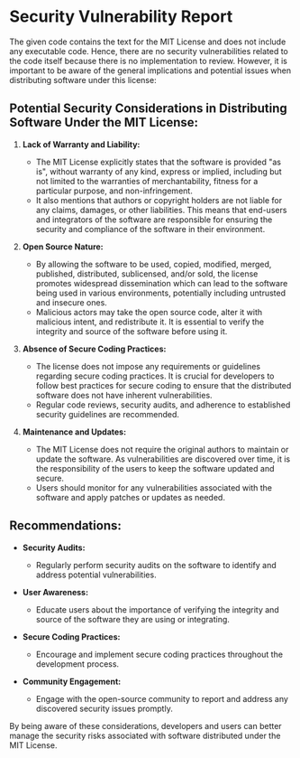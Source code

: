 # Security Vulnerability Report

The given code contains the text for the MIT License and does not include any executable code. Hence, there are no security vulnerabilities related to the code itself because there is no implementation to review. However, it is important to be aware of the general implications and potential issues when distributing software under this license:

## Potential Security Considerations in Distributing Software Under the MIT License:

1. **Lack of Warranty and Liability:**
   - The MIT License explicitly states that the software is provided "as is", without warranty of any kind, express or implied, including but not limited to the warranties of merchantability, fitness for a particular purpose, and non-infringement.
   - It also mentions that authors or copyright holders are not liable for any claims, damages, or other liabilities. This means that end-users and integrators of the software are responsible for ensuring the security and compliance of the software in their environment.

2. **Open Source Nature:**
   - By allowing the software to be used, copied, modified, merged, published, distributed, sublicensed, and/or sold, the license promotes widespread dissemination which can lead to the software being used in various environments, potentially including untrusted and insecure ones.
   - Malicious actors may take the open source code, alter it with malicious intent, and redistribute it. It is essential to verify the integrity and source of the software before using it.

3. **Absence of Secure Coding Practices:**
   - The license does not impose any requirements or guidelines regarding secure coding practices. It is crucial for developers to follow best practices for secure coding to ensure that the distributed software does not have inherent vulnerabilities.
   - Regular code reviews, security audits, and adherence to established security guidelines are recommended.

4. **Maintenance and Updates:**
   - The MIT License does not require the original authors to maintain or update the software. As vulnerabilities are discovered over time, it is the responsibility of the users to keep the software updated and secure.
   - Users should monitor for any vulnerabilities associated with the software and apply patches or updates as needed.

## Recommendations:

- **Security Audits:**
  - Regularly perform security audits on the software to identify and address potential vulnerabilities.
  
- **User Awareness:**
  - Educate users about the importance of verifying the integrity and source of the software they are using or integrating.
  
- **Secure Coding Practices:**
  - Encourage and implement secure coding practices throughout the development process.

- **Community Engagement:**
  - Engage with the open-source community to report and address any discovered security issues promptly.

By being aware of these considerations, developers and users can better manage the security risks associated with software distributed under the MIT License.